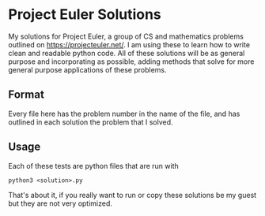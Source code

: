 # Project Euler Solutions

My solutions for Project Euler, a group of CS and mathematics problems outlined on https://projecteuler.net/. I am using these to learn how to write clean and readable python code. All of these solutions will be as general purpose and incorporating as possible, adding methods that solve for more general purpose applications of these problems.

## Format

Every file here has the problem number in the name of the file, and has outlined in each solution the problem that I solved.

## Usage

Each of these tests are python files that are run with

`python3 <solution>.py`

That's about it, if you really want to run or copy these solutions be my guest but they are not very optimized.
